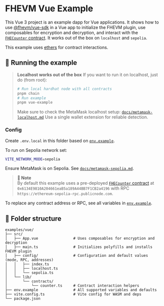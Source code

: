 # FHEVM Vue Example

This Vue 3 project is an example dapp for Vue applications. It shows how to use [@fhevm/vue-sdk](../../packages/fhevm-vue-sdk/) in a Vue app to initialize the FHEVM plugin, use composables for encryption and decryption, and interact with the [`FHECounter` contract](../../packages/hardhat/contracts/FHECounter.sol). It works out of the box on `localhost` and `sepolia`.

This example uses [ethers](https://docs.ethers.org/v6/) for contract interactions.

## 🚀 Running the example

> **Localhost works out of the box**
> If you want to run it on localhost, just do (from root):
> 
> ```bash
> # Run local hardhat node with all contracts
> pnpm chain 
> # Run example
> pnpm vue-example
> ```
> 
> Make sure to check the MetaMask localhost setup: [`docs/metamask-localhost.md`](../../docs/metamask-localhost.md)
> Use a single wallet extension for reliable detection.

### Config

Create `.env.local` in this folder based on [`env.example`](./env.example).

To run on Sepolia network set:

```bash
VITE_NETWORK_MODE=sepolia
```

Ensure MetaMask is on Sepolia. See [`docs/metamask-sepolia.md`](../../docs/metamask-sepolia.md).

> **📌 Note**  
> By default this example uses a pre-deployed [`FHECounter` contract](../../packages/hardhat/contracts/FHECounter.sol) at `0x6134E9810A204661eaB5a189A44BB7F1CB2a4196` with RPC `https://ethereum-sepolia-rpc.publicnode.com`.

To replace any contract address or RPC, see all variables in [`env.example`](./env.example).

## 📁 Folder structure

```
examples/vue/
├── src/
│   ├── App.vue                # Uses composables for encryption and decryption
│   ├── main.ts                # Initializes polyfills and installs FHEVM plugin
│   ├── config/                # Configuration and default values (mode, RPC, addresses)
│   │   ├── index.ts
│   │   ├── localhost.ts
│   │   └── sepolia.ts
│   └── lib/
│       └── contracts/
│           └── counter.ts     # Contract interaction helpers
├── env.example                # All supported variables and defaults
├── vite.config.ts             # Vite config for WASM and deps
└── package.json
```
